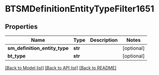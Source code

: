# BTSMDefinitionEntityTypeFilter1651

## Properties
Name | Type | Description | Notes
------------ | ------------- | ------------- | -------------
**sm_definition_entity_type** | **str** |  | [optional] 
**bt_type** | **str** |  | [optional] 

[[Back to Model list]](../README.md#documentation-for-models) [[Back to API list]](../README.md#documentation-for-api-endpoints) [[Back to README]](../README.md)


